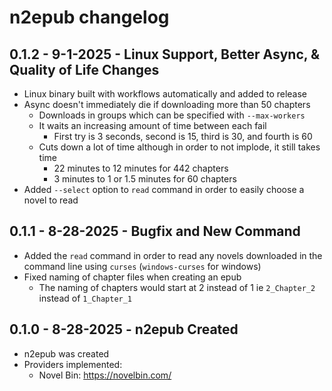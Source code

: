 # n2epub changelog

## 0.1.2 - 9-1-2025 - Linux Support, Better Async, & Quality of Life Changes

- Linux binary built with workflows automatically and added to release
- Async doesn't immediately die if downloading more than 50 chapters
  - Downloads in groups which can be specified with `--max-workers`
  - It waits an increasing amount of time between each fail
    - First try is 3 seconds, second is 15, third is 30, and fourth is 60
  - Cuts down a lot of time although in order to not implode, it still takes time
    - 22 minutes to 12 minutes for 442 chapters
    - 3 minutes to 1 or 1.5 minutes for 60 chapters
- Added `--select` option to `read` command in order to easily choose a novel to read

## 0.1.1 - 8-28-2025 - Bugfix and New Command

- Added the `read` command in order to read any novels downloaded in the command line using `curses`
  (`windows-curses` for windows)
- Fixed naming of chapter files when creating an epub
  - The naming of chapters would start at 2 instead of 1 ie `2_Chapter_2` instead of `1_Chapter_1`

## 0.1.0 - 8-28-2025 - n2epub Created

- n2epub was created
- Providers implemented:
  - Novel Bin: https://novelbin.com/
